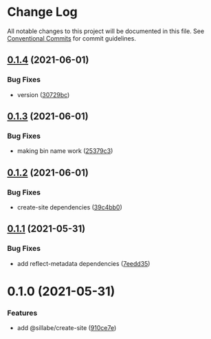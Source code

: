 # Change Log

All notable changes to this project will be documented in this file.
See [Conventional Commits](https://conventionalcommits.org) for commit guidelines.

## [0.1.4](https://github.com/sillabe/sillabe/compare/@sillabe/create-site@0.1.3...@sillabe/create-site@0.1.4) (2021-06-01)


### Bug Fixes

* version ([30729bc](https://github.com/sillabe/sillabe/commit/30729bc8ebba92ea904413c7073984d8b444e68e))





## [0.1.3](https://github.com/sillabe/sillabe/compare/@sillabe/create-site@0.1.2...@sillabe/create-site@0.1.3) (2021-06-01)


### Bug Fixes

* making bin name work ([25379c3](https://github.com/sillabe/sillabe/commit/25379c346fbd9428af67af95ee75c8976b9b05ac))





## [0.1.2](https://github.com/sillabe/sillabe/compare/@sillabe/create-site@0.1.1...@sillabe/create-site@0.1.2) (2021-06-01)


### Bug Fixes

* create-site dependencies ([39c4bb0](https://github.com/sillabe/sillabe/commit/39c4bb0a8783130c05f3ff881e12c7d51649ef21))





## [0.1.1](https://github.com/sillabe/sillabe/compare/@sillabe/create-site@0.1.0...@sillabe/create-site@0.1.1) (2021-05-31)


### Bug Fixes

* add reflect-metadata dependencies ([7eedd35](https://github.com/sillabe/sillabe/commit/7eedd35979d75f54eb48e933eb56516aa84ea250))





# 0.1.0 (2021-05-31)


### Features

* add @sillabe/create-site ([910ce7e](https://github.com/sillabe/sillabe/commit/910ce7e57dd9d6a3d549e2f85fbd1356583dabbe))
